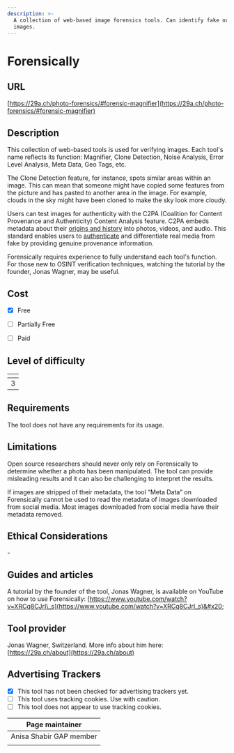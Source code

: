 ```yaml
---
description: >-
  A collection of web-based image forensics tools. Can identify fake or doctored
  images.
---
```


# Forensically

## URL

[https://29a.ch/photo-forensics/#forensic-magnifier](https://29a.ch/photo-forensics/#forensic-magnifier)

## Description

This collection of web-based tools is used for verifying images. Each tool's name reflects its function: Magnifier, Clone Detection, Noise Analysis, Error Level Analysis, Meta Data, Geo Tags, etc.&#x20;

The Clone Detection feature, for instance, spots similar areas within an image. This can mean that someone might have copied some features from the picture and has pasted to another area in the image. For example, clouds in the sky might have been cloned to make the sky look more cloudy.

Users can test images for authenticity with the C2PA (Coalition for Content Provenance and Authenticity) Content Analysis feature. C2PA embeds metadata about their [origins and history](https://c2pa.org/) into photos, videos, and audio. This standard enables users to [authenticate](https://www.bbc.co.uk/rd/blog/2024-03-c2pa-verification-news-journalism-credentials) and differentiate real media from fake by providing genuine provenance information.

Forensically requires experience to fully understand each tool's function. For those new to OSINT verification techniques, watching the tutorial by the founder, Jonas Wagner, may be useful.

## Cost

* [x] Free
* [ ] Partially Free
* [ ] Paid



## Level of difficulty

<table><thead><tr><th data-type="rating" data-max="5"></th></tr></thead><tbody><tr><td>3</td></tr></tbody></table>

## Requirements

The tool does not have any requirements for its usage.

## Limitations

Open source researchers should never only rely on Forensically to determine whether a photo has been manipulated. The tool can provide misleading results and it can also be challenging to interpret the results.&#x20;

If images are stripped of their metadata, the tool “Meta Data” on Forensically cannot be used to read the metadata of images downloaded from social media. Most images downloaded from social media have their metadata removed.

## Ethical Considerations

\-

## Guides and articles

A tutorial by the founder of the tool, Jonas Wagner, is available on YouTube on how to use Forensically: [https://www.youtube.com/watch?v=XRCq8CJrI\_s](https://www.youtube.com/watch?v=XRCq8CJrI_s)&#x20;

## Tool provider

Jonas Wagner, Switzerland. More info about him here: [https://29a.ch/about](https://29a.ch/about)

## Advertising Trackers

* [x] This tool has not been checked for advertising trackers yet.
* [ ] This tool uses tracking cookies. Use with caution.
* [ ] This tool does not appear to use tracking cookies.

| Page maintainer         |
| ----------------------- |
| Anisa Shabir GAP member |
|                         |
